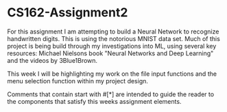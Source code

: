 # CS162-Assignment2

For this assignment I am attempting to build a Neural Network to recognize handwritten digits.
This is using the notorious MNIST data set. Much of this project is being build through my 
investigations into ML, using several key resources: Michael Nielsons book "Neural Networks
and Deep Learning" and the videos by 3Blue1Brown.

This week I will be highlighting my work on the file input functions and the menu selection
function within my project design.

Comments that contain start with #[*] are intended to guide the reader to the components that
satisfy this weeks assignment elements.